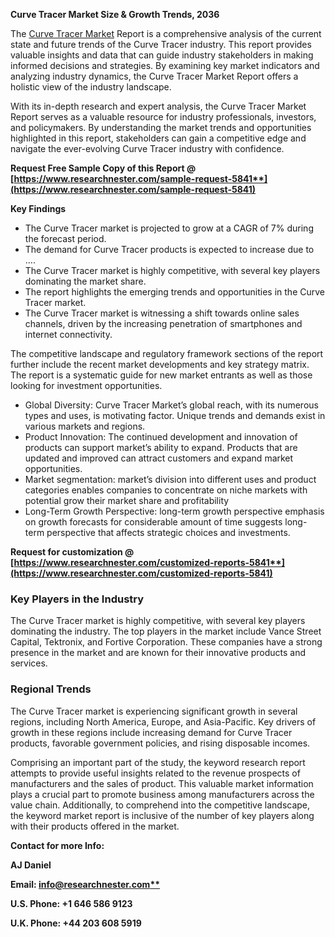 ﻿**Curve Tracer Market Size & Growth Trends, 2036**

The [Curve Tracer Market](https://www.researchnester.com/reports/curve-tracer-market/5841) Report is a comprehensive analysis of the current state and future trends of the Curve Tracer industry. This report provides valuable insights and data that can guide industry stakeholders in making informed decisions and strategies. By examining key market indicators and analyzing industry dynamics, the Curve Tracer Market Report offers a holistic view of the industry landscape.

With its in-depth research and expert analysis, the Curve Tracer Market Report serves as a valuable resource for industry professionals, investors, and policymakers. By understanding the market trends and opportunities highlighted in this report, stakeholders can gain a competitive edge and navigate the ever-evolving Curve Tracer industry with confidence.

**Request Free Sample Copy of this Report @ [https://www.researchnester.com/sample-request-5841**](https://www.researchnester.com/sample-request-5841)**

**Key Findings**

- The Curve Tracer market is projected to grow at a CAGR of 7% during the forecast period.
- The demand for Curve Tracer products is expected to increase due to ….
- The Curve Tracer market is highly competitive, with several key players dominating the market share.
- The report highlights the emerging trends and opportunities in the Curve Tracer market.
- The Curve Tracer market is witnessing a shift towards online sales channels, driven by the increasing penetration of smartphones and internet connectivity.

The competitive landscape and regulatory framework sections of the report further include the recent market developments and key strategy matrix. The report is a systematic guide for new market entrants as well as those looking for investment opportunities.

- Global Diversity: Curve Tracer Market’s global reach, with its numerous types and uses, is motivating factor. Unique trends and demands exist in various markets and regions.
- Product Innovation: The continued development and innovation of products can support market’s ability to expand. Products that are updated and improved can attract customers and expand market opportunities.
- Market segmentation: market’s division into different uses and product categories enables companies to concentrate on niche markets with potential grow their market share and profitability
- Long-Term Growth Perspective: long-term growth perspective emphasis on growth forecasts for considerable amount of time suggests long-term perspective that affects strategic choices and investments.

**Request for customization @ [https://www.researchnester.com/customized-reports-5841**](https://www.researchnester.com/customized-reports-5841)**
### **Key Players in the Industry**
The Curve Tracer market is highly competitive, with several key players dominating the industry. The top players in the market include Vance Street Capital, Tektronix, and Fortive Corporation. These companies have a strong presence in the market and are known for their innovative products and services.
### **Regional Trends**
The Curve Tracer market is experiencing significant growth in several regions, including North America, Europe, and Asia-Pacific. Key drivers of growth in these regions include increasing demand for Curve Tracer products, favorable government policies, and rising disposable incomes.

Comprising an important part of the study, the keyword research report attempts to provide useful insights related to the revenue prospects of manufacturers and the sales of product. This valuable market information plays a crucial part to promote business among manufacturers across the value chain. Additionally, to comprehend into the competitive landscape, the keyword market report is inclusive of the number of key players along with their products offered in the market.

**Contact for more Info:**

**AJ Daniel**

**Email: [info@researchnester.com**](mailto:info@researchnester.com)**

**U.S. Phone: +1 646 586 9123** 

**U.K. Phone: +44 203 608 5919**


